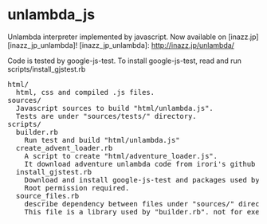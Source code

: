 unlambda_js
===========

Unlambda interpreter implemented by javascript.
Now available on [inazz.jp][inazz_jp_unlambda]!
 [inazz_jp_unlambda]: http://inazz.jp/unlambda/

Code is tested by google-js-test.
To install google-js-test, read and run scripts/install_gjstest.rb

<pre>
html/
  html, css and compiled .js files.
sources/
  Javascript sources to build "html/unlambda.js".
  Tests are under "sources/tests/" directory.
scripts/
  builder.rb
    Run test and build "html/unlambda.js"
  create_advent_loader.rb
    A script to create "html/adventure_loader.js".
    It download adventure unlambda code from irori's github repository and wrap it as javascript source.
  install_gjstest.rb
    Download and install google-js-test and packages used by google-js-test.
    Root permission required.
  source_files.rb
    describe dependency between files under "sources/" directory.
    This file is a library used by "builder.rb". not for execution.
</pre>
